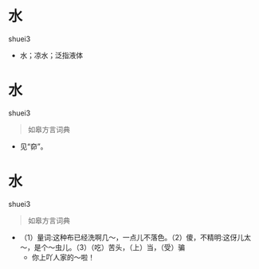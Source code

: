 # 水
shuei3
- 水；凉水；泛指液体

# 水
shuei3
> 如皋方言词典
- 见“奅”。

# 水
shuei3
> 如皋方言词典
- （1）量词:这种布已经洗啊几～，一点儿不落色。（2）傻，不精明:这伢儿太～，是个～虫儿。（3）（吃）苦头，（上）当，（受）骗
  - 你上吖人家的～啦！
